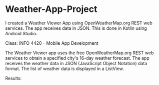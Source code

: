 # Weather-App-Project
I created a Weather Viewer App using OpenWeatherMap.org REST web services. The app receives data in JSON. This is done in Kotlin using Android Studio.

<p>Class: INFO 4420 - Mobile App Development</p>

<p>The Weather Viewer app uses the free OpenWeatherMap.org REST web services to obtain a specified city's 16-day weather forecast. The app receives the weather data in JSON (JavaScript Object Notation) data format. The list of weather data is displayed in a ListView. </p>

<p>Results:</p>
<p></p>

